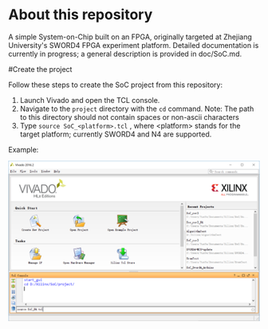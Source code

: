 # About this repository

A simple System-on-Chip built on an FPGA, originally targeted at Zhejiang University's SWORD4 FPGA experiment platform. Detailed documentation is currently in progress; a general description is provided in doc/SoC.md.

#Create the project

Follow these steps to create the SoC project from this repository:

1. Launch Vivado and open the TCL console.
2. Navigate to the ```project``` directory with the ```cd``` command.
   Note: The path to this directory should not contain spaces or non-ascii characters
3. Type ```source SoC_<platform>.tcl``` , where \<platform\> stands for the target platform; currently SWORD4 and N4 are supported.


Example:

![](doc/image/create_project.png)

